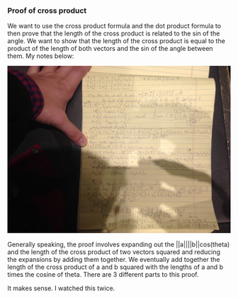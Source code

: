 ### Proof of cross product

We want to use the cross product formula and the dot product formula to then prove that the length of the cross product is related to the sin of the angle. We want to show that the length of the cross product is equal to the product of the length of both vectors and the sin of the angle between them. My notes below:

![lesson_20_1](lesson_20_1.jpeg)

Generally speaking, the proof involves expanding out the ||a||||b||cos(theta) and the length of the cross product of two vectors squared and reducing the expansions by adding them together. We eventually add together the length of the cross product of a and b squared with the lengths of a and b times the cosine of theta. There are 3 different parts to this proof.

It makes sense. I watched this twice. 
